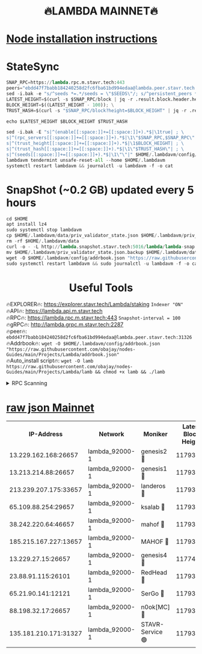 <h1 align="center"> 🔥LAMBDA MAINNET🔥</h1>


[Node installation instructions](https://github.com/obajay/nodes-Guides/tree/main/Projects/Lambda)
=


# StateSync
```python
SNAP_RPC=https://lambda.rpc.m.stavr.tech:443
peers="ebdd47f7babb184240258d2fc6fba61bd994edaa@lambda.peer.stavr.tech:31326" 
sed -i.bak -e "s/^seeds *=.*/seeds = \"$SEEDS\"/; s/^persistent_peers *=.*/persistent_peers = \"$PEERS\"/" $HOME/.lambdavm/config/config.toml
LATEST_HEIGHT=$(curl -s $SNAP_RPC/block | jq -r .result.block.header.height); \
BLOCK_HEIGHT=$((LATEST_HEIGHT - 100)); \
TRUST_HASH=$(curl -s "$SNAP_RPC/block?height=$BLOCK_HEIGHT" | jq -r .result.block_id.hash)

echo $LATEST_HEIGHT $BLOCK_HEIGHT $TRUST_HASH

sed -i.bak -E "s|^(enable[[:space:]]+=[[:space:]]+).*$|\1true| ; \
s|^(rpc_servers[[:space:]]+=[[:space:]]+).*$|\1\"$SNAP_RPC,$SNAP_RPC\"| ; \
s|^(trust_height[[:space:]]+=[[:space:]]+).*$|\1$BLOCK_HEIGHT| ; \
s|^(trust_hash[[:space:]]+=[[:space:]]+).*$|\1\"$TRUST_HASH\"| ; \
s|^(seeds[[:space:]]+=[[:space:]]+).*$|\1\"\"|" $HOME/.lambdavm/config/config.toml
lambdavm tendermint unsafe-reset-all --home $HOME/.lambdavm
systemctl restart lambdavm && journalctl -u lambdavm -f -o cat

```
# SnapShot (~0.2 GB) updated every 5 hours
```python
cd $HOME
apt install lz4
sudo systemctl stop lambdavm
cp $HOME/.lambdavm/data/priv_validator_state.json $HOME/.lambdavm/priv_validator_state.json.backup
rm -rf $HOME/.lambdavm/data
curl -o - -L http://lambda.snapshot.stavr.tech:5016/lambda/lambda-snap.tar.lz4 | lz4 -c -d - | tar -x -C $HOME/.lambdavm --strip-components 2
mv $HOME/.lambdavm/priv_validator_state.json.backup $HOME/.lambdavm/data/priv_validator_state.json
wget -O $HOME/.lambdavm/config/addrbook.json "https://raw.githubusercontent.com/obajay/nodes-Guides/main/Projects/Lambda/addrbook.json"
sudo systemctl restart lambdavm && sudo journalctl -u lambdavm -f -o cat
```
 <h1 align="center"> Useful Tools</h1>

🔥EXPLORER🔥:      https://explorer.stavr.tech/Lambda/staking	        `Indexer "ON"` \
🔥API🔥: 			 		 https://lambda.api.m.stavr.tech \
🔥RPC🔥:           https://lambda.rpc.m.stavr.tech:443	              `Snapshot-interval = 100` \
🔥gRPC🔥:          http://lambda.grpc.m.stavr.tech:2287 \
🔥peer🔥:					 `ebdd47f7babb184240258d2fc6fba61bd994edaa@lambda.peer.stavr.tech:31326` \
🔥Addrbook🔥:    ```wget -O $HOME/.lambdavm/config/addrbook.json "https://raw.githubusercontent.com/obajay/nodes-Guides/main/Projects/Lambda/addrbook.json"``` \
🔥Auto_install script🔥: ```wget -O lamb https://raw.githubusercontent.com/obajay/nodes-Guides/main/Projects/Lambda/lamb && chmod +x lamb && ./lamb```


<details>
<summary>RPC Scanning</summary>

<h2 align="center"> We scan nodes in real time every 4 hours. And we provide the final result of RPC endpoints.
We cannot influence the operation of these nodes in any way. </h2>


```python
If Voting Power is higher than 0 --> then the Node is a validator of the network and may be subject to attack and be a potential threat to the chain.
```
```python
We marked such validators with a red symbol
```

</details>

[raw json Mainnet](https://rpc-check.lambm.stavr.tech/lambm/rpc-lambm-result.json)
=


<table><tr><th>IP-Address</th><th>Network</th><th>Moniker</th><th>Latest Block Height</th><th>Earliest Block Height</th><th>Catching Up</th><th>Tx Index</th><th>Voting Power</th><th>Scan Time</th></tr><tr><td>13.229.162.168:26657</td><td>lambda_92000-1</td><td>genesis2 🔴</td><td>11793491</td><td>1</td><td>False</td><td>on</td><td>16891700</td><td>2024-02-19T09:43:24.202278739UTC</td></tr><tr><td>13.213.214.88:26657</td><td>lambda_92000-1</td><td>genesis1 🔴</td><td>11793491</td><td>1</td><td>False</td><td>on</td><td>107835</td><td>2024-02-19T09:43:29.209620815UTC</td></tr><tr><td>213.239.207.175:33657</td><td>lambda_92000-1</td><td>landeros 🔴</td><td>11793490</td><td>8136001</td><td>False</td><td>off</td><td>1855785</td><td>2024-02-19T09:43:16.643835241UTC</td></tr><tr><td>65.109.88.254:29657</td><td>lambda_92000-1</td><td>ksalab 🔴</td><td>11793492</td><td>8715001</td><td>False</td><td>on</td><td>510465</td><td>2024-02-19T09:43:34.018777653UTC</td></tr><tr><td>38.242.220.64:46657</td><td>lambda_92000-1</td><td>mahof 🔴</td><td>11793493</td><td>10131001</td><td>False</td><td>off</td><td>770350</td><td>2024-02-19T09:43:38.834273067UTC</td></tr><tr><td>185.215.167.227:13657</td><td>lambda_92000-1</td><td>MAHOF 🔴</td><td>11793491</td><td>10134001</td><td>False</td><td>on</td><td>2051510</td><td>2024-02-19T09:43:27.872279792UTC</td></tr><tr><td>13.229.27.15:26657</td><td>lambda_92000-1</td><td>genesis4 🔴</td><td>11774832</td><td>11043001</td><td>False</td><td>on</td><td>9665448</td><td>2024-02-19T09:43:27.480969145UTC</td></tr><tr><td>23.88.91.115:26101</td><td>lambda_92000-1</td><td>RedHead 🔴</td><td>11793490</td><td>11693490</td><td>False</td><td>off</td><td>553202</td><td>2024-02-19T09:43:16.868118118UTC</td></tr><tr><td>65.21.90.141:12121</td><td>lambda_92000-1</td><td>SerGo 🔴</td><td>11793493</td><td>11693493</td><td>False</td><td>off</td><td>10612137</td><td>2024-02-19T09:43:38.500555402UTC</td></tr><tr><td>88.198.32.17:26657</td><td>lambda_92000-1</td><td>n0ok[MC] 🔴</td><td>11793493</td><td>11693493</td><td>False</td><td>off</td><td>1578630</td><td>2024-02-19T09:43:41.801292950UTC</td></tr><tr><td>135.181.210.171:31327</td><td>lambda_92000-1</td><td>STAVR-Service 🟢</td><td>11793492</td><td>11793001</td><td>False</td><td>on</td><td>0</td><td>2024-02-19T09:43:33.687777431UTC</td></tr></table>
